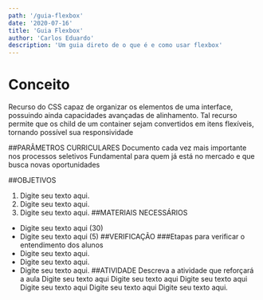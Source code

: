 ```yaml
---
path: '/guia-flexbox'
date: '2020-07-16'
title: 'Guia Flexbox'
author: 'Carlos Eduardo'
description: 'Um guia direto de o que é e como usar flexbox'
---
```




# Conceito
Recurso do CSS capaz de organizar os elementos de uma interface, possuindo ainda capacidades avançadas de alinhamento. Tal recurso permite que os child de um container sejam convertidos em itens flexíveis, tornando possível sua responsividade

##PARÂMETROS CURRICULARES
Documento cada vez mais importante nos processos seletivos
Fundamental para quem já está no mercado e que busca novas oportunidades

##OBJETIVOS
1. Digite seu texto aqui.
2. Digite seu texto aqui.
3. Digite seu texto aqui.
##MATERIAIS NECESSÁRIOS
- Digite seu texto aqui (30)
- Digite seu texto aqui (5)
##VERIFICAÇÃO
###Etapas para verificar o entendimento dos alunos
- Digite seu texto aqui.
- Digite seu texto aqui.
- Digite seu texto aqui.
##ATIVIDADE
Descreva a atividade que reforçará a aula
Digite seu texto aqui Digite seu texto aqui Digite seu texto aqui Digite seu texto aqui Digite seu texto aqui Digite seu texto aqui. 
